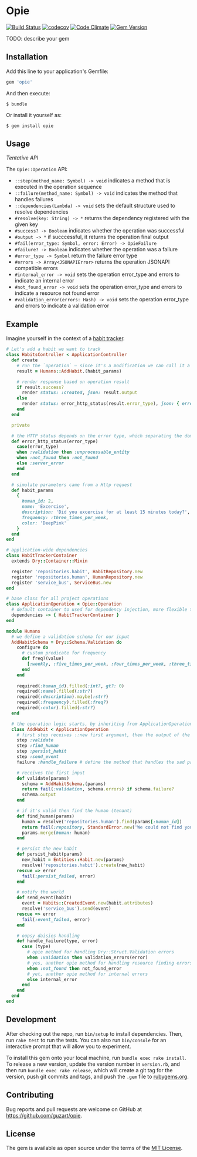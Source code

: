 # Opie

[![Build Status](https://travis-ci.org/guzart/opie.svg?branch=master)](https://travis-ci.org/guzart/opie)
[![codecov](https://codecov.io/gh/guzart/opie/branch/master/graph/badge.svg)](https://codecov.io/gh/guzart/opie)
[![Code Climate](https://codeclimate.com/github/guzart/opie/badges/gpa.svg)](https://codeclimate.com/github/guzart/opie)
[![Gem Version](https://badge.fury.io/rb/opie.svg)](https://badge.fury.io/rb/opie)


TODO: describe your gem

## Installation

Add this line to your application's Gemfile:

```ruby
gem 'opie'
```

And then execute:

    $ bundle

Or install it yourself as:

    $ gem install opie

## Usage

_Tentative API_

The `Opie::Operation` API:
  * `::step(method_name: Symbol) -> void` indicates a method that is executed in the operation sequence
  * `::failure(method_name: Symbol) -> void` indicates the method that handles failures
  * `::dependencies(Lambda) -> void` sets the default structure used to resolve dependencies
  * `#resolve(key: String) -> *` returns the dependency registered with the given key
  * `#success? -> Boolean` indicates  whether the operation was successful
  * `#output -> *` if succcessful, it returns the operation final output
  * `#fail(error_type: Symbol, error: Error) -> OpieFailure` 
  * `#failure? -> Boolean` indicates  whether the operation was a failure
  * `#error_type -> Symbol` return the failure error type 
  * `#errors -> Array<JSONAPIError>` returns the operation JSONAPI compatible errors
  * `#internal_error -> void` sets the operation error_type and errors to indicate an internal error
  * `#not_found_error -> void` sets the operation error_type and errors to indicate a resource not found error
  * `#validation_error(errors: Hash) -> void` sets the operation error_type and errors to indicate a 
  validation error

## Example

Imagine yourself in the context of a [habit tracker](https://github.com/isoron/uhabits).

```ruby
# Let's add a habit we want to track
class HabitsController < ApplicationController
  def create
    # run the `operation` – since it's a modification we can call it a `command`
    result = Humans::AddHabit.(habit_params)

    # render response based on operation result
    if result.success?
      render status: :created, json: result.output
    else
      render status: error_http_status(result.error_type), json: { errors: result.errors }
    end
  end

  private

  # the HTTP status depends on the error type, which separating the domain from the infrastructure
  def error_http_status(error_type)
    case(error_type) 
    when :validation then :unprocessable_entity 
    when :not_found then :not_found
    else :server_error
    end
  end

  # simulate parameters came from a Http request
  def habit_params
    {
      human_id: 2,
      name: 'Excercise',
      description: 'Did you excercise for at least 15 minutes today?',
      frequency: :three_times_per_week,
      color: 'DeepPink'
    }
  end
end

# application-wide dependencies
class HabitTrackerContainer
  extends Dry::Container::Mixin

  register 'repositories.habit', HabitRepository.new
  register 'repositories.human', HumanRepository.new
  register 'service_bus', ServiceBus.new
end

# base class for all project operations
class ApplicationOperation < Opie::Operation
  # default container to used for dependency injection, more flexible than ruby's global namespace
  dependencies -> { HabitTrackerContainer }
end

module Humans
  # we define a validation schema for our input
  AddHabitSchema = Dry::Schema.Validation do
    configure do
      # custom predicate for frequency
      def freq?(value)
        [:weekly, :five_times_per_week, :four_times_per_week, :three_times_per_week].includes?(value)
      end
    end
    
    required(:human_id).filled(:int?, gt?: 0)
    required(:name).filled(:str?)
    required(:description).maybe(:str?)
    required(:frequency).filled(:freq?)
    required(:color).filled(:str?)
  end

  # the operation logic starts, by inheriting from ApplicationOperation we get default dependencies
  class AddHabit < ApplicationOperation
    # first step receives ::new first argument, then the output of the step is the argument of the next step
    step :validate
    step :find_human
    step :persist_habit
    step :send_event
    failure :handle_failure # define the method that handles the sad path

    # receives the first input
    def validate(params)
      schema = AddHabitSchema.(params)
      return fail(:validation, schema.errors) if schema.failure?
      schema.output
    end

    # if it's valid then find the human (tenant)
    def find_human(params)
      human = resolve('repositories.human').find(params[:human_id])
      return fail(:repository, StandardError.new('We could not find your account')) unless human
      params.merge(human: human)
    end

    # persist the new habit
    def persist_habit(params)
      new_habit = Entities::Habit.new(params)
      resolve('repositories.habit').create(new_habit)
    rescue => error
      fail(:persist_failed, error)
    end

    # notify the world
    def send_event(habit)
      event = Habits::CreatedEvent.new(habit.attributes)
      resolve('service_bus').send(event)
    rescue => error
      fail(:event_failed, error)
    end

    # oopsy daisies handling
    def handle_failure(type, error)
      case (type)
        # opie method for handling Dry::Struct.Validation errors
        when :validation then validation_errors(error)
        # yes, another opie method for handling resource finding errors
        when :not_found then not_found_error
        # yet, another opie method for internal errors
        else internal_error
      end
    end
  end
end
```

## Development

After checking out the repo, run `bin/setup` to install dependencies. Then, run `rake test` to run the tests. You can also run `bin/console` for an interactive prompt that will allow you to experiment.

To install this gem onto your local machine, run `bundle exec rake install`. To release a new version, update the version number in `version.rb`, and then run `bundle exec rake release`, which will create a git tag for the version, push git commits and tags, and push the `.gem` file to [rubygems.org](https://rubygems.org).

## Contributing

Bug reports and pull requests are welcome on GitHub at https://github.com/guzart/opie.


## License

The gem is available as open source under the terms of the [MIT License](http://opensource.org/licenses/MIT).


